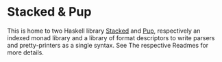 # Stacked & Pup

This is home to two Haskell library [Stacked](./stacked/#readme) and
[Pup](./pup#readme), respectively an indexed monad library and a library of
format descriptors to write parsers and pretty-printers as a single syntax. See
The respective Readmes for more details.


